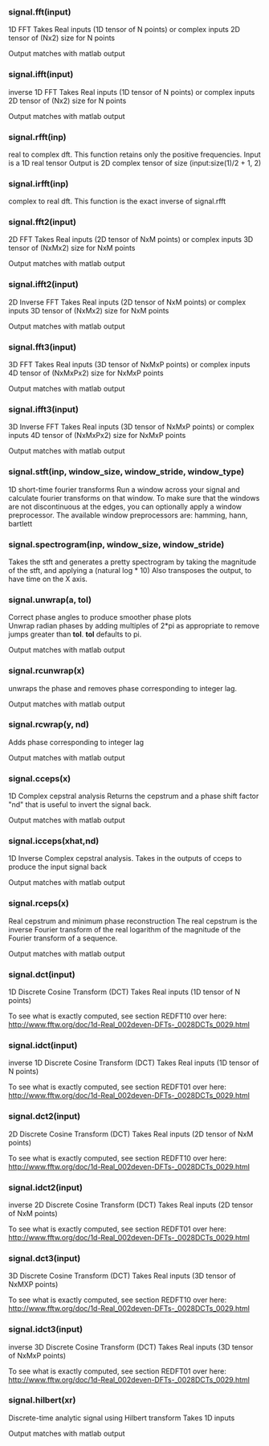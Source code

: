 <a name="signal.fft"></a>
### signal.fft(input) ###

1D FFT
   Takes Real inputs (1D tensor of N points)
   or complex inputs 2D tensor of (Nx2) size for N points
   
   Output matches with matlab output
<a name="signal.ifft"></a>
### signal.ifft(input) ###

inverse 1D FFT
   Takes Real inputs (1D tensor of N points)
   or complex inputs 2D tensor of (Nx2) size for N points

   Output matches with matlab output
<a name="signal.rfft"></a>
### signal.rfft(inp) ###

real to complex dft.
   This function retains only the positive frequencies.
   Input is a 1D real tensor
   Output is 2D complex tensor of size (input:size(1)/2 + 1, 2)
<a name="signal.irfft"></a>
### signal.irfft(inp) ###

complex to real dft. This function is the exact inverse of signal.rfft
<a name="signal.fft2"></a>
### signal.fft2(input) ###

2D FFT
   Takes Real inputs (2D tensor of NxM points)
   or complex inputs 3D tensor of (NxMx2) size for NxM points

   Output matches with matlab output
<a name="signal.ifft2"></a>
### signal.ifft2(input) ###

2D Inverse FFT
   Takes Real inputs (2D tensor of NxM points)
   or complex inputs 3D tensor of (NxMx2) size for NxM points

   Output matches with matlab output
<a name="signal.fft3"></a>
### signal.fft3(input) ###

3D FFT
   Takes Real inputs (3D tensor of NxMxP points)
   or complex inputs 4D tensor of (NxMxPx2) size for NxMxP points

   Output matches with matlab output
<a name="signal.ifft3"></a>
### signal.ifft3(input) ###

3D Inverse FFT
   Takes Real inputs (3D tensor of NxMxP points)
   or complex inputs 4D tensor of (NxMxPx2) size for NxMxP points

   Output matches with matlab output
<a name="signal.stft"></a>
### signal.stft(inp, window_size, window_stride, window_type) ###

1D short-time fourier transforms
   Run a window across your signal and calculate fourier transforms on that window.
   To make sure that the windows are not discontinuous at the edges, you can optionally apply a window preprocessor.
   The available window preprocessors are: hamming, hann, bartlett
<a name="signal.spectrogram"></a>
### signal.spectrogram(inp, window_size, window_stride) ###

Takes the stft and generates a pretty spectrogram by
   taking the magnitude of the stft, and applying a (natural log * 10)
   Also transposes the output, to have time on the X axis.
<a name="signal.unwrap"></a>
### signal.unwrap(a, tol) ###

Correct phase angles to produce smoother phase plots   
   Unwrap radian phases by adding multiples of 2*pi as appropriate to
   remove jumps greater than **tol**. **tol** defaults to pi.   

   Output matches with matlab output
<a name="signal.rcunwrap"></a>
### signal.rcunwrap(x) ###

unwraps the phase and removes phase corresponding to integer lag.

   Output matches with matlab output
<a name="signal.rcwrap"></a>
### signal.rcwrap(y, nd) ###

Adds phase corresponding to integer lag

   Output matches with matlab output
<a name="signal.cceps"></a>
### signal.cceps(x) ###

1D Complex cepstral analysis
   Returns the cepstrum and a phase shift factor "nd" that is useful to invert the signal back.

   Output matches with matlab output
<a name="signal.icceps"></a>
### signal.icceps(xhat,nd) ###

1D Inverse Complex cepstral analysis.
   Takes in the outputs of cceps to produce the input signal back

   Output matches with matlab output
<a name="signal.rceps"></a>
### signal.rceps(x) ###

Real cepstrum and minimum phase reconstruction
   The real cepstrum is the inverse Fourier transform of the real logarithm of the magnitude of the Fourier transform of a sequence.

   Output matches with matlab output
<a name="signal.dct"></a>
### signal.dct(input) ###

1D Discrete Cosine Transform (DCT)
   Takes Real inputs (1D tensor of N points)

   To see what is exactly computed, see section REDFT10 over here: 
   http://www.fftw.org/doc/1d-Real_002deven-DFTs-_0028DCTs_0029.html
<a name="signal.idct"></a>
### signal.idct(input) ###

inverse 1D Discrete Cosine Transform (DCT)
   Takes Real inputs (1D tensor of N points)

   To see what is exactly computed, see section REDFT01 over here: 
   http://www.fftw.org/doc/1d-Real_002deven-DFTs-_0028DCTs_0029.html
<a name="signal.dct2"></a>
### signal.dct2(input) ###

2D Discrete Cosine Transform (DCT)
   Takes Real inputs (2D tensor of NxM points)

   To see what is exactly computed, see section REDFT10 over here: 
   http://www.fftw.org/doc/1d-Real_002deven-DFTs-_0028DCTs_0029.html
<a name="signal.idct2"></a>
### signal.idct2(input) ###

inverse 2D Discrete Cosine Transform (DCT)
   Takes Real inputs (2D tensor of NxM points)

   To see what is exactly computed, see section REDFT01 over here: 
   http://www.fftw.org/doc/1d-Real_002deven-DFTs-_0028DCTs_0029.html
<a name="signal.dct3"></a>
### signal.dct3(input) ###

3D Discrete Cosine Transform (DCT)
   Takes Real inputs (3D tensor of NxMXP points)

   To see what is exactly computed, see section REDFT10 over here: 
   http://www.fftw.org/doc/1d-Real_002deven-DFTs-_0028DCTs_0029.html
<a name="signal.idct3"></a>
### signal.idct3(input) ###

inverse 3D Discrete Cosine Transform (DCT)
   Takes Real inputs (3D tensor of NxMxP points)

   To see what is exactly computed, see section REDFT01 over here: 
   http://www.fftw.org/doc/1d-Real_002deven-DFTs-_0028DCTs_0029.html
<a name="signal.hilbert"></a>
### signal.hilbert(xr) ###

Discrete-time analytic signal using Hilbert transform
   Takes 1D inputs

   Output matches with matlab output
